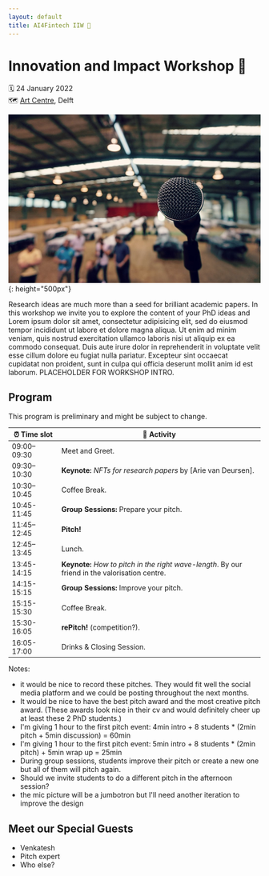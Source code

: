 ```yaml
---
layout: default
title: AI4Fintech IIW 🦄
---
```


# Innovation and Impact Workshop 🦄
🗓 24 January 2022<br/>
🗺 [Art Centre], Delft

![Mic Jumbotron](./img/jumbotron-iiw.jpg){: height="500px"}

Research ideas are much more than a seed for brilliant academic papers.
In this workshop we invite you to explore the content of your PhD ideas and 
Lorem ipsum dolor sit amet, consectetur adipisicing elit, sed do eiusmod tempor incididunt ut labore et dolore magna aliqua. Ut enim ad minim veniam, quis nostrud exercitation ullamco laboris nisi ut aliquip ex ea commodo consequat. Duis aute irure dolor in reprehenderit in voluptate velit esse cillum dolore eu fugiat nulla pariatur. Excepteur sint occaecat cupidatat non proident, sunt in culpa qui officia deserunt mollit anim id est laborum. PLACEHOLDER FOR WORKSHOP INTRO.

## Program

This program is preliminary and might be subject to change.

 ⏰&nbsp;Time&nbsp;slot | 🎤 Activity
----------------| --------------|
 09:00–09:30    | Meet and Greet.
 09:30–10:30    | **Keynote:** *NFTs for research papers* by [Arie van Deursen].
 10:30–10:45    | Coffee Break. 
 10:45-11:45    | **Group Sessions:** Prepare your pitch.
 11:45–12:45    | **Pitch!**
 12:45–13:45    | Lunch.
 13:45-14:15    | **Keynote:** *How to pitch in the right wave-length*. By our friend in the valorisation centre.
 14:15-15:15    | **Group Sessions:** Improve your pitch.
 15:15-15:30    | Coffee Break.
 15:30-16:05    | **rePitch!** (competition?).
 16:05-17:00    | Drinks & Closing Session.
 
Notes:
- it would be nice to record these pitches. They would fit well the social media platform and we could be posting throughout the next months. 
- It would be nice to have the best pitch award and the most creative pitch award. (These awards look nice in their cv and would definitely cheer up at least these 2 PhD students.)
- I'm giving 1 hour to the first pitch event: 4min intro + 8 students * (2min pitch + 5min discussion)  = 60min
- I'm giving 1 hour to the first pitch event: 5min intro + 8 students * (2min pitch) + 5min wrap up  = 25min
- During group sessions, students improve their pitch or create a new one but all of them will pitch again.
- Should we invite students to do a different pitch in the afternoon session?
- the mic picture will be a jumbotron but I'll need another iteration to improve the design

## Meet our Special Guests

- Venkatesh
- Pitch expert
- Who else?

[Art Centre]: https://www.artcentredelft.com

